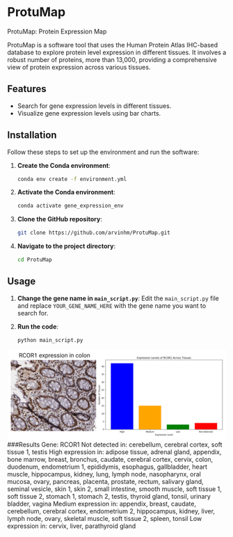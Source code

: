 # ProtuMap
ProtuMap: Protein Expression Map

ProtuMap is a software tool that uses the Human Protein Atlas IHC-based database to explore protein level expression in different tissues. It involves a robust number of proteins, more than 13,000, providing a comprehensive view of protein expression across various tissues.

## Features

- Search for gene expression levels in different tissues.
- Visualize gene expression levels using bar charts.

## Installation

Follow these steps to set up the environment and run the software:

1. **Create the Conda environment**:
    ```sh
    conda env create -f environment.yml
    ```

2. **Activate the Conda environment**:
    ```sh
    conda activate gene_expression_env
    ```

3. **Clone the GitHub repository**:
    ```sh
    git clone https://github.com/arvinhm/ProtuMap.git
    ```

4. **Navigate to the project directory**:
    ```sh
    cd ProtuMap
    ```

## Usage

1. **Change the gene name in `main_script.py`**:
    Edit the `main_script.py` file and replace `YOUR_GENE_NAME_HERE` with the gene name you want to search for.

2. **Run the code**:
    ```sh
    python main_script.py
    ```
![Diagram](figures/RCOR1.png)
###Results
Gene: RCOR1
Not detected in: cerebellum, cerebral cortex, soft tissue 1, testis
High expression in: adipose tissue, adrenal gland, appendix, bone marrow, breast, bronchus, caudate, cerebral cortex, cervix, colon, duodenum, endometrium 1, epididymis, esophagus, gallbladder, heart muscle, hippocampus, kidney, lung, lymph node, nasopharynx, oral mucosa, ovary, pancreas, placenta, prostate, rectum, salivary gland, seminal vesicle, skin 1, skin 2, small intestine, smooth muscle, soft tissue 1, soft tissue 2, stomach 1, stomach 2, testis, thyroid gland, tonsil, urinary bladder, vagina
Medium expression in: appendix, breast, caudate, cerebellum, cerebral cortex, endometrium 2, hippocampus, kidney, liver, lymph node, ovary, skeletal muscle, soft tissue 2, spleen, tonsil
Low expression in: cervix, liver, parathyroid gland
